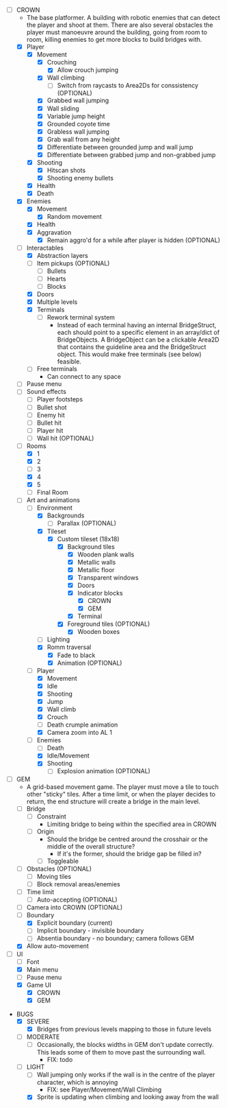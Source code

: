 - [ ] CROWN
    - The base platformer. A building with robotic enemies that can detect the player and shoot at them. There are also several obstacles the player must manoeuvre around the building, going from room to room, killing enemies to get more blocks to build bridges with.
    - [x] Player
        - [x] Movement
            - [x] Crouching
                - [x] Allow crouch jumping
            - [x] Wall climbing
                - [ ] Switch from raycasts to Area2Ds for conssistency (OPTIONAL)
            - [x] Grabbed wall jumping
            - [x] Wall sliding
            - [x] Variable jump height
            - [x] Grounded coyote time
            - [x] Grabless wall jumping
            - [x] Grab wall from any height
            - [x] Differentiate between grounded jump and wall jump
            - [x] Differentiate between grabbed jump and non-grabbed jump
        - [x] Shooting
            - [x] Hitscan shots
            - [x] Shooting enemy bullets
        - [x] Health
        - [x] Death
    - [x] Enemies
        - [x] Movement
            - [x] Random movement
        - [x] Health
        - [x] Aggravation
            - [x] Remain aggro'd for a while after player is hidden (OPTIONAL)
    - [ ] Interactables
        - [x] Abstraction layers
        - [ ] Item pickups (OPTIONAL)
            - [ ] Bullets
            - [ ] Hearts
            - [ ] Blocks
        - [x] Doors
        - [x] Multiple levels
        - [x] Terminals
            - [ ] Rework terminal system
                - Instead of each terminal having an internal BridgeStruct, each should point to a specific element in an array/dict of BridgeObjects. A BridgeObject can be a clickable Area2D that contains the guideline area and the BridgeStruct object. This would make free terminals (see below) feasible.
        - [ ] Free terminals
            - Can connect to any space
    - [ ] Pause menu
    - [ ] Sound effects
        - [ ] Player footsteps
        - [ ] Bullet shot
        - [ ] Enemy hit
        - [ ] Bullet hit
        - [ ] Player hit
        - [ ] Wall hit (OPTIONAL)
    - [ ] Rooms
        - [x] 1
        - [x] 2
        - [ ] 3
        - [x] 4
        - [x] 5
        - [ ] Final Room
    - [ ] Art and animations
        - [ ] Environment
            - [x] Backgrounds
                - [ ] Parallax (OPTIONAL)
            - [x] Tileset
                - [x] Custom tileset (18x18)
                    - [x] Background tiles
                        - [x] Wooden plank walls
                        - [x] Metallic walls
                        - [x] Metallic floor
                        - [x] Transparent windows
                        - [x] Doors
                        - [x] Indicator blocks
                            - [x] CROWN
                            - [x] GEM
                        - [x] Terminal
                    - [x] Foreground tiles (OPTIONAL)
                        - [x] Wooden boxes
            - [ ] Lighting
            - [x] Romm traversal 
                - [x] Fade to black
                - [x] Animation (OPTIONAL)
        - [ ] Player
            - [x] Movement
            - [x] Idle
            - [x] Shooting
            - [x] Jump
            - [x] Wall climb
            - [x] Crouch
            - [ ] Death crumple animation
            - [x] Camera zoom into AL 1
        - [ ] Enemies
            - [ ] Death
            - [x] Idle/Movement
            - [x] Shooting
                - [ ] Explosion animation (OPTIONAL)
- [ ] GEM
    - A grid-based movement game. The player must move a tile to touch other "sticky" tiles. After a time limit, or when the player decides to return, the end structure will create a bridge in the main level.
    - [ ] Bridge
        - [ ] Constraint
            - Limiting bridge to being within the specified area in CROWN
        - [ ] Origin
            - Should the bridge be centred around the crosshair or the middle of the overall structure?
                - If it's the former, should the bridge gap be filled in?
            - [ ] Toggleable
    - [ ] Obstacles (OPTIONAL)
        - [ ] Moving tiles
        - [ ] Block removal areas/enemies
    - [ ] Time limit
        - [ ] Auto-accepting (OPTIONAL)
    - [ ] Camera into CROWN (OPTIONAL)
    - [ ] Boundary
        - [x] Explicit boundary (current)
        - [ ] Implicit boundary - invisible boundary
        - [ ] Absentia boundary - no boundary; camera follows GEM
    - [x] Allow auto-movement
- [ ] UI
    - [ ] Font
    - [x] Main menu
    - [ ] Pause menu
    - [x] Game UI
        - [x] CROWN
        - [x] GEM

- BUGS
    - [x] SEVERE
        - [x] Bridges from previous levels mapping to those in future levels
    - [ ] MODERATE
        - [ ] Occasionally, the blocks widths in GEM don't update correctly. This leads some of them to move past the surrounding wall.
            - FIX: todo
    - [ ] LIGHT
        - [ ] Wall jumping only works if the wall is in the centre of the player character, which is annoying
            - FIX: see Player/Movement/Wall Climbing
        - [x]  Sprite is updating when climbing and looking away from the wall

